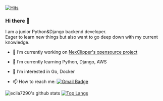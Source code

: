 [![Hits](https://hits.seeyoufarm.com/api/count/incr/badge.svg?url=https%3A%2F%2Fgithub.com%2Fecila7290%2Fhit-counter&count_bg=%233D8CC8&title_bg=%23555555&icon=&icon_color=%23E7E7E7&title=hits&edge_flat=false)](https://hits.seeyoufarm.com)
### Hi there 👋
I am a junior Python&Django backend developer.<br>
Eager to learn new things but also want to go deep down with my current knowledge.

- 🔭 I’m currently working on [NexClipper's opensource project](https://github.com/NexClipper/exporterhub)
- 🌱 I’m currently learning Python, Django, AWS
- 👯 I’m interested in Go, Docker

- 📫 How to reach me:  [![Gmail Badge](https://img.shields.io/badge/Gmail-d14836?style=flat-square&logo=Gmail&logoColor=white&link=mailto:jihoon.kim89@gmail.com)](mailto:jihoon.kim89@gmail.com)

![ecila7290's github stats](https://github-readme-stats.vercel.app/api?username=ecila7290&show_icons=true&theme=radical)
[![Top Langs](https://github-readme-stats.vercel.app/api/top-langs/?username=ecila7290&layout=compact)](https://github.com/ecila7290/github-readme-stats)
